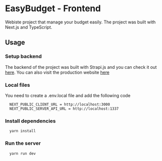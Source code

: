 # EasyBudget - Frontend

Webiste project that manage your budget easily. The project was built with Next.js and TypeScript.

## Usage

### Setup backend

The backend of the project was built with Strapi.js and you can check it out [here](https://github.com/cristianrodri/easybudget-backend). You can also visit the production website [here](https://easybudget.vercel.app)

### Local files

You need to create a .env.local file and add the following code

```
  NEXT_PUBLIC_CLIENT_URL = http://localhost:3000
  NEXT_PUBLIC_SERVER_API_URL = http://localhost:1337
```

### Install dependencies

```
  yarn install
```

### Run the server

```
  yarn run dev
```
